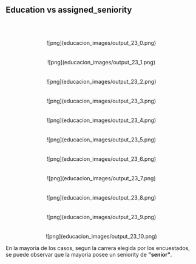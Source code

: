 ## Education vs assigned_seniority

<br/><br/>

<center> ![png](educacion_images/output_23_0.png)  </center> 
<br/><br/>
<center> ![png](educacion_images/output_23_1.png)  </center>    
<br/><br/>
<center> ![png](educacion_images/output_23_2.png)  </center> 
<br/><br/>
<center> ![png](educacion_images/output_23_3.png)  </center> 
<br/><br/>
<center> ![png](educacion_images/output_23_4.png)  </center> 
<br/><br/>
<center> ![png](educacion_images/output_23_5.png)  </center> 
<br/><br/>
<center> ![png](educacion_images/output_23_6.png)  </center> 
<br/><br/>
<center> ![png](educacion_images/output_23_7.png)  </center> 
<br/><br/>
<center> ![png](educacion_images/output_23_8.png)  </center> 
<br/><br/>
<center> ![png](educacion_images/output_23_9.png)  </center> 
<br/><br/>
<center> ![png](educacion_images/output_23_10.png) </center>  

En la mayoria de los casos, segun la carrera elegida por los encuestados,
se puede observar que la mayoria posee un seniority de **"senior"**.

</br></br>

